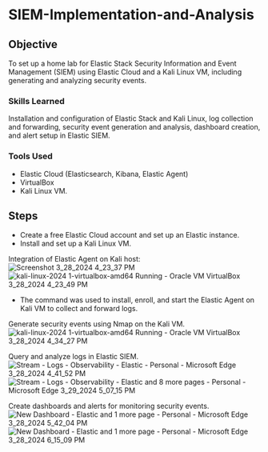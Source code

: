 # SIEM-Implementation-and-Analysis

## Objective

To set up a home lab for Elastic Stack Security Information and Event Management (SIEM) using Elastic Cloud and a Kali Linux VM, including generating and analyzing security events.


### Skills Learned

Installation and configuration of Elastic Stack and Kali Linux, log collection and forwarding, security event generation and analysis, dashboard creation, and alert setup in Elastic SIEM.

### Tools Used

- Elastic Cloud (Elasticsearch, Kibana, Elastic Agent) 
- VirtualBox
- Kali Linux VM.

## Steps

- Create a free Elastic Cloud account and set up an Elastic instance.
- Install and set up a Kali Linux VM.
  
Integration of Elastic Agent on Kali host:
![Screenshot 3_28_2024 4_23_37 PM](https://github.com/fypm2000/SIEM-Implementation-and-Analysis/assets/117059426/d862717f-01a2-481e-8432-993ac0bb4068)
![kali-linux-2024 1-virtualbox-amd64  Running  - Oracle VM VirtualBox 3_28_2024 4_23_49 PM](https://github.com/fypm2000/SIEM-Implementation-and-Analysis/assets/117059426/5a70dd08-0426-4227-a7e9-ff67ca54d6f3)
- The command was used to install, enroll, and start the Elastic Agent on Kali VM to collect and forward logs.

Generate security events using Nmap on the Kali VM.
![kali-linux-2024 1-virtualbox-amd64  Running  - Oracle VM VirtualBox 3_28_2024 4_34_27 PM](https://github.com/fypm2000/SIEM-Implementation-and-Analysis/assets/117059426/fd569489-f8d6-4d21-95a6-0c239fc89204)


Query and analyze logs in Elastic SIEM.
![Stream - Logs - Observability - Elastic - Personal - Microsoft​ Edge 3_28_2024 4_41_52 PM](https://github.com/fypm2000/SIEM-Implementation-and-Analysis/assets/117059426/6ffdd3da-8b2b-4047-a8cc-1b4309d1bd04)
![Stream - Logs - Observability - Elastic and 8 more pages - Personal - Microsoft​ Edge 3_29_2024 5_07_15 PM](https://github.com/fypm2000/SIEM-Implementation-and-Analysis/assets/117059426/22893990-a9d4-42c3-a7b3-c350f17b75da)


Create dashboards and alerts for monitoring security events.
![New Dashboard - Elastic and 1 more page - Personal - Microsoft​ Edge 3_28_2024 5_42_04 PM](https://github.com/fypm2000/SIEM-Implementation-and-Analysis/assets/117059426/df1855c3-a334-4846-83e6-6454ce8e7248)
![New Dashboard - Elastic and 1 more page - Personal - Microsoft​ Edge 3_28_2024 6_15_09 PM](https://github.com/fypm2000/SIEM-Implementation-and-Analysis/assets/117059426/a050934f-9208-42a9-989c-97dd2a65802d)
